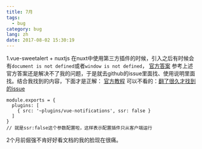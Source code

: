 ```yaml
---
title: 7月
tags:
  - bug
category: bug
lang: zh
date: 2017-08-02 15:30:19
---
```


1.vue-sweetalert + nuxtjs
在nuxt中使用第三方插件的时候，引入之后有时候会有`document is not defined`或者`window is not defined`，
[官方答案](https://nuxtjs.org/faq/window-document-undefined/#window-or-document-undefined-)
参考上述官方答案还是解决不了我的问题，于是就去github的issue里面找、使用说明里面找。结合我找到的内容，下面才是正解：
[官方教程](https://zh.nuxtjs.org/guide/plugins/#只在浏览器里使用的插件)
可以不看的：[翻了很久才找到的issue](https://github.com/nuxt/nuxt.js/issues/30)

```
module.exports = {
  plugins: [
    { src: '~plugins/vue-notifications', ssr: false }
  ]
}
// 就是ssr:false这个参数配置啦，这样表示配置插件只从客户端运行
```
2个月前倔强不肯好好看文档的我的脸现在很痛。
